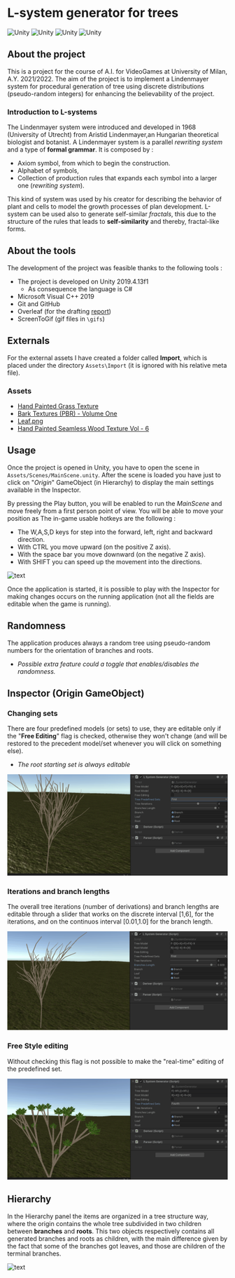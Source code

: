 # L-system generator for trees
![Unity](https://img.shields.io/badge/build-passing-green)
![Unity](https://img.shields.io/badge/license-MIT-yellowgreen)
![Unity](https://img.shields.io/badge/version-v1.5-blue)
![Unity](https://img.shields.io/badge/language-C%23-brightgreen)
## About the project
This is a project for the course of A.I. for VideoGames at University of Milan, A.Y. 2021/2022.
The aim of the project is to implement a Lindenmayer system for procedural generation of tree using discrete distributions (pseudo-random integers) for enhancing the believability of the project.

### Introduction to L-systems
The Lindenmayer system were introduced and developed in 1968 (University of Utrecht) from Aristid Lindenmayer,an Hungarian theoretical biologist and botanist.
A Lindenmayer system is a parallel *rewriting system* and a type of **formal grammar**. It is composed by :
- Axiom symbol, from which to begin the construction.
- Alphabet of symbols,
- Collection of production rules that expands each symbol into a larger one (*rewriting system*).

This kind of system was used by his creator for describing the behavior of plant and cells to model the growth processes of plan development. L-system can be used also to generate self-similar *fractals*, this due to the structure of the rules that leads to **self-similarity** and thereby, fractal-like forms.

## About the tools
The development of the project was feasible thanks to the following tools :
- The project is developed on Unity 2019.4.13f1
    - As consequence the language is C#
- Microsoft Visual C++ 2019
- Git and GitHub
- Overleaf (for the drafting [report](/L_SYSTEM_AI4V_REPORT.pdf))
- ScreenToGif (gif files in `\gifs`)

## Externals
For the external assets I have created a folder called **Import**, which is placed under
the directory `Assets\Import` (it is ignored with his relative meta file).

### Assets
- [Hand Painted Grass Texture](https://assetstore.unity.com/packages/2d/textures-materials/floors/hand-painted-grass-texture-78552)
- [Bark Textures (PBR) - Volume One](https://assetstore.unity.com/packages/2d/textures-materials/nature/bark-textures-pbr-volume-one-71019)
- [Leaf.png](/Assets/Import/Leaf.png)
- [Hand Painted Seamless Wood Texture Vol - 6](https://assetstore.unity.com/packages/2d/textures-materials/wood/hand-painted-seamless-wood-texture-vol-6-162145)

## Usage
Once the project is opened in Unity, you have to open the scene in `Assets/Scenes/MainScene.unity`. After the scene is loaded you have just to click on "*Origin*" GameObject (in Hierarchy) to display the main settings available in the Inspector.

By pressing the Play button, you will be enabled to run the *MainScene* and move freely from a first person
point of view. You will be able to move your position as The in-game usable hotkeys are the following :
- The W,A,S,D keys for step into the forward, left, right and backward direction.
- With CTRL you move upward (on the positive Z axis).
- With the space bar you move downward (on the negative Z axis).
- With SHIFT you can speed up the movement into the directions.

![text](gifs/Movements.gif)

Once the application is started, it is possible to play with the Inspector for making changes occurs on the
running application (not all the fields are editable when the game is running).

## Randomness
The application produces always a random tree using pseudo-random numbers for the orientation of branches and roots.
- *Possible extra feature could a toggle that enables/disables the randomness.*

## Inspector (Origin GameObject)
### Changing sets
There are four predefined models (or sets) to use, they are editable only if the "**Free Editing**" flag is checked, otherwise they won't change (and will be restored to the precedent model/set whenever you will click on something else).

* *The root starting set is always editable*

![text](gifs/ChangingSets.gif)

### Iterations and branch lengths
The overall tree iterations (number of derivations) and branch lengths are editable through a slider that works on the discrete interval [1,6], for the iterations, and on the continuos interval [0.01,1.0] for the branch length.

![text](gifs/Iterations.gif)

### Free Style editing
Without checking this flag is not possible to make the "real-time" editing of the predefined set.

![text](gifs/FreeStyle.gif)

## Hierarchy
In the Hierarchy panel the items are organized in a tree structure way, where the origin contains the whole tree subdivided in two children between **branches** and  **roots**. This two objects respectively contains all generated branches and roots as children, with the main difference given by the fact that some of the branches got leaves, and those are children of the terminal branches.

![text](gifs/Hierarchy.gif)